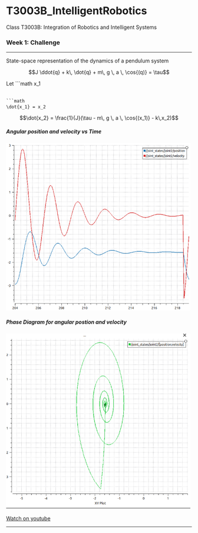 # T3003B_IntelligentRobotics
Class T3003B: Integration of Robotics and Intelligent Systems

### Week 1: Challenge

---
State-space representation of the dynamics of a pendulum system
```math
J \ddot{q} + k\, \dot{q} + m\, g \, a \, \cos{(q)} = \tau
```
Let ```math
x_1
``` = 1,

```math
\dot{x_1} = x_2
```

```math
\dot{x_2} = \frac{1}{J}(\tau - m\, g \, a \, \cos{(x_1)} - k\,x_2)
```

##### Angular position and velocity vs Time
<img src="https://github.com/edgarcancinoe/T3003B_IntelligentRobotics/blob/main/Week1Challenge/visuals/q_qdot_vs_time.png" width="500">

##### Phase Diagram for angular postion and velocity
<img src="https://github.com/edgarcancinoe/T3003B_IntelligentRobotics/blob/main/Week1Challenge/visuals/phase_diagram.png" width="500">

<a href="https://youtu.be/bWifFmhGT0s">Watch on youtube<a/>

---
